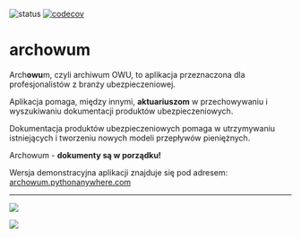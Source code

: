 ![status](https://github.com/zchmielewska/archowum/actions/workflows/ci.yml/badge.svg)
[![codecov](https://codecov.io/gh/zchmielewska/archowum/branch/main/graph/badge.svg)](https://codecov.io/gh/zchmielewska/archowum)

# archowum

Arch**owu**m, czyli archiwum OWU, to aplikacja przeznaczona dla profesjonalistów z branży ubezpieczeniowej.

Aplikacja pomaga, między innymi, **aktuariuszom** w przechowywaniu i wyszukiwaniu dokumentacji produktów ubezpieczeniowych.

Dokumentacja produktów ubezpieczeniowych pomaga w utrzymywaniu istniejących i tworzeniu nowych modeli przepływów pieniężnych.

Archowum - **dokumenty są w porządku!**

Wersja demonstracyjna aplikacji znajduje się pod adresem: [archowum.pythonanywhere.com](https://archowum.pythonanywhere.com/)

---

[<img src="https://user-images.githubusercontent.com/4399111/146975307-770f2b1a-5280-4357-9cfb-71a59d7c65a3.png">](https://archowum.pythonanywhere.com/)


[<img src="https://user-images.githubusercontent.com/4399111/146975324-6505dbe4-d2cc-4b49-9765-58f457460614.png">](https://archowum.pythonanywhere.com/)
